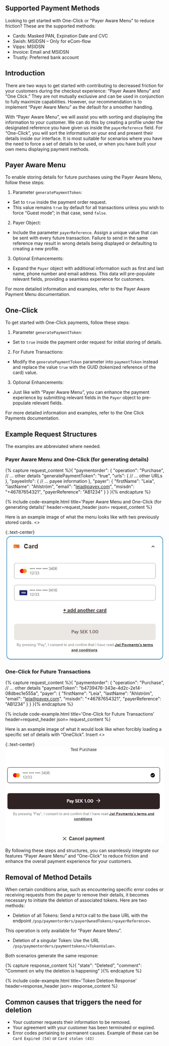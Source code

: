 
## Supported Payment Methods

Looking to get started with One-Click or "Payer Aware Menu" to reduce
friction? These are the supported methods:

*   Cards: Masked PAN, Expiration Date and CVC
*   Swish: MSIDSN – Only for eCom-flow
*   Vipps: MSIDSN
*   Invoice: Email and MSIDSN
*   Trustly: Preferred bank account

## Introduction

There are two ways to get started with contributing to decreased friction for
your customers during the checkout experience: “Payer Aware Menu” and “One
Click.” They are not mutually exclusive and can be used in conjunction to fully
maximize capabilities. However, our recommendation is to implement “Payer Aware
Menu” as the default for a smoother handling.

With “Payer Aware Menu”, we will assist you with sorting and displaying the
information to your customer. We can do this by creating a profile under the
designated reference you have given us inside the `payerReference` field. For
“One-Click”, you will sort the information on your end and present their details
inside our interface. It is most suitable for scenarios where you have the need
to force a set of details to be used, or when you have built your own menu
displaying payment methods.

## Payer Aware Menu

To enable storing details for future purchases using the Payer Aware Menu,
follow these steps:

1.  Parameter `generatePaymentToken`:

*   Set to `true` inside the payment order request.
*   This value remains `true` by default for all transactions unless you wish to
  force “Guest mode”; in that case, send `false`.

2.  Payer Object:

*   Include the parameter `payerReference`. Assign a unique value that can be sent
with every future transaction. Failure to send in the same reference may result
in wrong details being displayed or defaulting to creating a new profile.

3.  Optional Enhancements:

*   Expand the `Payer` object with additional information such as first and last
name, phone number and email address. This data will pre-populate relevant
fields, providing a seamless experience for customers.

For more detailed information and examples, refer to the Payer Aware Payment
Menu documentation.

## One-Click

To get started with One-Click payments, follow these steps:

1.  Parameter `generatePaymentToken`:

*   Set to `true` inside the payment order request for initial storing of details.

2.  For Future Transactions:

*   Modify the `generatePaymentToken` parameter into `paymentToken` instead and
replace the value `true` with the GUID (tokenized reference of the card) value.

3.  Optional Enhancements:

*   Just like with “Payer Aware Menu”, you can enhance the payment experience by
submitting relevant fields in the `Payer` object to pre-populate relevant
fields.

For more detailed information and examples, refer to the One Click Payments
documentation.

## Example Request Structures

The examples are abbreviated where needed.

### Payer Aware Menu and One-Click (for generating details)

{% capture request_content %}{
   "paymentorder": {
   "operation": "Purchase",
   // ... other details
   "generatePaymentToken": "true",
   "urls": {
   // ... other URLs
   },
   "payeeInfo": {
   // ... payee information
   },
   "payer": {
   "firstName": "Leia",
   "lastName": "Ahlström",
   "email": "leia@payex.com",
   "msisdn": "+46787654321",
   "payerReference": "AB1234"
   }
  }
}{% endcapture %}

{% include code-example.html
    title='Payer Aware Menu and One-Click (for generating details)'
    header=request_header
    json= request_content
    %}

Here is an example image of what the menu looks like with two previously stored
cards. <<Insert Image PAM1>>

{:.text-center}
![payment menu with two previously stored cards][pam1]

### One-Click for Future Transactions

{% capture request_content %}{
   "paymentorder": {
   "operation": "Purchase",
   // ... other details
   "paymentToken": "b4739476-343e-4d2c-2e14-08dbec1e555a",
   "payer": {
   "firstName": "Leia",
   "lastName": "Ahlström",
   "email": "leia@payex.com",
   "msisdn": "+46787654321",
   "payerReference": "AB1234"
   }
  }
}{% endcapture %}

{% include code-example.html
    title='One-Click for Future Transactions'
    header=request_header
    json= request_content
    %}

Here is an example image of what it would look like when forcibly loading a
specific set of details with “OneClick”. Insert <<OC1>>

{:.text-center}
![one-click with a specific set of details][oc1]

By following these steps and structures, you can seamlessly integrate our
features “Payer Aware Menu” and “One-Click” to reduce friction and enhance the
overall payment experience for your customers.

## Removal of Method Details

When certain conditions arise, such as encountering specific error codes or
receiving requests from the payer to remove their details, it becomes necessary
to initiate the deletion of associated tokens. Here are two methods:

*   Deletion of all Tokens:
Send a `PATCH` call to the base URL with the endpoint
`/psp/paymentorders/payerOwnedTokens/<payerReference>`.

This operation is only available for “Payer Aware Menu”.

*   Deletion of a singular Token:
Use the URL `/psp/paymentorders/paymenttokens/<TokenValue>`.

Both scenarios generate the same response:

{% capture response_content %}{
"state": "Deleted",
"comment": "Comment on why the deletion is happening"
}{% endcapture %}

{% include code-example.html
    title='Token Deletion Response'
    header=response_header
    json= response_content
    %}

## Common causes that triggers the need for deletion

*   Your customer requests their information to be removed.
*   Your agreement with your customer has been terminated or expired.
*   Error codes pertaining to permanent causes. Example of these can be
  `Card Expired (54)` or `Card stolen (43)`

[oc1]: /assets/img/OC1.JPG
[pam1]: /assets/img/PAM1.JPG
